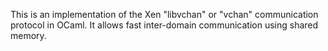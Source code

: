 This is an implementation of the Xen "libvchan" or "vchan" communication
protocol in OCaml. It allows fast inter-domain communication using shared
memory.
